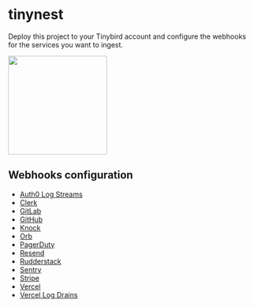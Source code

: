 # tinynest

Deploy this project to your Tinybird account and configure the webhooks for the services you want to ingest.

<p align="left">
  <a href="https://app.tinybird.co?starter_kit=https://github.com/tinybirdco/tinynest/tinybird">
    <img width="200" src="https://img.shields.io/badge/Deploy%20to-Tinybird-25283d?style=flat&labelColor=25283d&color=27f795&logo=data:image/svg+xml;base64,PHN2ZyB2aWV3Qm94PSIwIDAgNTAwIDUwMCIgeG1sbnM9Imh0dHA6Ly93d3cudzMub3JnLzIwMDAvc3ZnIj48cGF0aCBkPSJNNTAwIDQyLjhsLTE1Ni4xLTQyLjgtNTQuOSAxMjIuN3pNMzUwLjcgMzQ1LjRsLTE0Mi45LTUxLjEtODMuOSAyMDUuN3oiIGZpbGw9IiNmZmYiIG9wYWNpdHk9Ii42Ii8+PHBhdGggZD0iTTAgMjE5LjlsMzUwLjcgMTI1LjUgNTcuNS0yNjguMnoiIGZpbGw9IiNmZmYiLz48L3N2Zz4=" />
  </a>
</p>

## Webhooks configuration

- [Auth0 Log Streams](https://www.tinybird.co/docs/get-data-in/guides/ingest-auth0-logs)
- [Clerk](https://www.tinybird.co/docs/get-data-in/guides/ingest-from-clerk)
- [GitLab](https://www.tinybird.co/docs/get-data-in/guides/ingest-from-gitlab)
- [GitHub](https://www.tinybird.co/docs/get-data-in/guides/ingest-from-github)
- [Knock](https://www.tinybird.co/docs/get-data-in/guides/ingest-from-knock)
- [Orb](https://www.tinybird.co/docs/get-data-in/guides/ingest-from-orb)
- [PagerDuty](https://www.tinybird.co/docs/get-data-in/guides/ingest-from-pagerduty)
- [Resend](https://www.tinybird.co/docs/get-data-in/guides/ingest-from-resend)
- [Rudderstack](https://www.tinybird.co/docs/get-data-in/guides/ingest-from-rudderstack)
- [Sentry](https://www.tinybird.co/docs/get-data-in/guides/ingest-from-sentry)
- [Stripe](https://www.tinybird.co/docs/get-data-in/guides/ingest-from-stripe)
- [Vercel](https://www.tinybird.co/docs/get-data-in/guides/ingest-from-vercel)
- [Vercel Log Drains](https://www.tinybird.co/docs/get-data-in/guides/ingest-vercel-logdrains)


